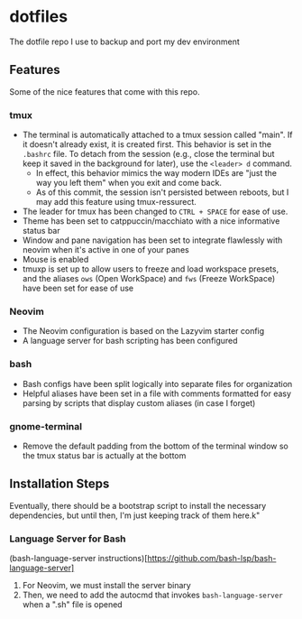 # dotfiles
The dotfile repo I use to backup and port my dev environment

## Features
Some of the nice features that come with this repo.

### tmux
* The terminal is automatically attached to a tmux session called "main". If it doesn't already exist, it is created first. This behavior is set in the `.bashrc` file. To detach from the session (e.g., close the terminal but keep it saved in the background for later), use the `<leader> d` command.
  * In effect, this behavior mimics the way modern IDEs are "just the way you left them" when you exit and come back.
  * As of this commit, the session isn't persisted between reboots, but I may add this feature using tmux-ressurect.
* The leader for tmux has been changed to `CTRL + SPACE` for ease of use.
* Theme has been set to catppuccin/macchiato with a nice informative status bar 
* Window and pane navigation has been set to integrate flawlessly with neovim when it's active in one of your panes
* Mouse is enabled
* tmuxp is set up to allow users to freeze and load workspace presets, and the aliases `ows` (Open WorkSpace) and `fws` (Freeze WorkSpace) have been set for ease of use

### Neovim
* The Neovim configuration is based on the Lazyvim starter config
* A language server for bash scripting has been configured

### bash
* Bash configs have been split logically into separate files for organization
* Helpful aliases have been set in a file with comments formatted for easy parsing by scripts that display custom aliases (in case I forget)

### gnome-terminal
* Remove the default padding from the bottom of the terminal window so the tmux status bar is actually at the bottom


## Installation Steps
Eventually, there should be a bootstrap script to install the necessary dependencies, but until then, I'm just keeping track of them here.k"

### Language Server for Bash
(bash-language-server instructions)[https://github.com/bash-lsp/bash-language-server]
1. For Neovim, we must install the server binary
2. Then, we need to add the autocmd that invokes `bash-language-server` when a ".sh" file is opened


